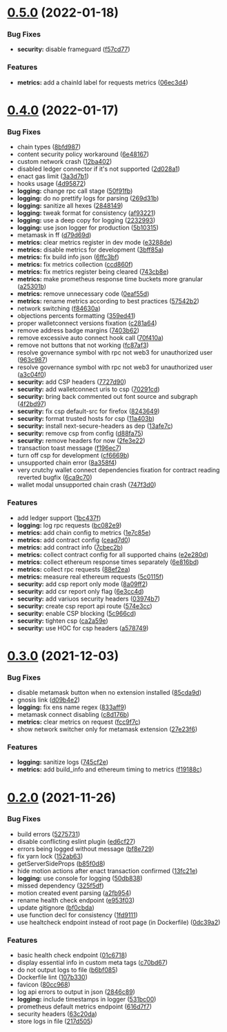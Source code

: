# [0.5.0](https://github.com/lidofinance/easy-track-ui/compare/0.4.0...0.5.0) (2022-01-18)


### Bug Fixes

* **security:** disable frameguard ([f57cd77](https://github.com/lidofinance/easy-track-ui/commit/f57cd77ed0b43ad17ac821eda11ff31979e441ab))


### Features

* **metrics:** add a chainId label for requests metrics ([06ec3d4](https://github.com/lidofinance/easy-track-ui/commit/06ec3d42d1f3cb944e834771d12c1ead12b80550))



# [0.4.0](https://github.com/lidofinance/easy-track-ui/compare/0.3.0...0.4.0) (2022-01-17)


### Bug Fixes

* chain types ([8bfd987](https://github.com/lidofinance/easy-track-ui/commit/8bfd987b8da82e91a147f7199c39473c7b50c479))
* content security policy workaround ([6e48167](https://github.com/lidofinance/easy-track-ui/commit/6e481672b2c0b001c0c97b453b5873668bbe7d1e))
* custom network crash ([12ba402](https://github.com/lidofinance/easy-track-ui/commit/12ba4028100c03930b57839e0a7e4fd045578836))
* disabled ledger connector if it's not supported ([2d028a1](https://github.com/lidofinance/easy-track-ui/commit/2d028a1bf3cdea965ec0cfd578dd2554c11c181b))
* enact gas limit ([3a3d7b1](https://github.com/lidofinance/easy-track-ui/commit/3a3d7b11f14ba00f710a4cddfa5328774d091d3a))
* hooks usage ([4d95872](https://github.com/lidofinance/easy-track-ui/commit/4d958721d8a7e582af1534b9ffcebb99b647f37a))
* **logging:** change rpc call stage ([50f91fb](https://github.com/lidofinance/easy-track-ui/commit/50f91fb0d2d59f7a55a734eb0512a50fcf8bd2e2))
* **logging:** do no prettify logs for parsing ([269d31b](https://github.com/lidofinance/easy-track-ui/commit/269d31bef8e911b326995bae23d4fdf349b9d00e))
* **logging:** sanitize all hexes ([2848149](https://github.com/lidofinance/easy-track-ui/commit/2848149aadef7b39b5f6bbab46b1f507d6da64ec))
* **logging:** tweak format for consistency ([af93221](https://github.com/lidofinance/easy-track-ui/commit/af932214221aa7d2d0a42e4392e5e4c62d6b5ec3))
* **logging:** use a deep copy for logging ([2232993](https://github.com/lidofinance/easy-track-ui/commit/2232993d4cbfbca3d45e14add3deb121a633e7ca))
* **logging:** use json logger for production ([5b10315](https://github.com/lidofinance/easy-track-ui/commit/5b10315d90265fce53dcab2de88ce101ac5fc6eb))
* metamask in ff ([d79d69d](https://github.com/lidofinance/easy-track-ui/commit/d79d69db20eb794fc19d6817508795f6470d2d8e))
* **metrics:** clear metrics register in dev mode ([e3288de](https://github.com/lidofinance/easy-track-ui/commit/e3288de84e7a97917e622b9f216d27265f7ac197))
* **metrics:** disable metrics for development ([3bff85a](https://github.com/lidofinance/easy-track-ui/commit/3bff85ae7d754668674310d63f2be36d3d1a4733))
* **metrics:** fix build info json ([6ffc3bf](https://github.com/lidofinance/easy-track-ui/commit/6ffc3bf8e96ecfdc246aa57722534d20f5cab5f6))
* **metrics:** fix metrics collection ([ccd860f](https://github.com/lidofinance/easy-track-ui/commit/ccd860f1b90bd4bb11b1f67f59808fc4a2be1278))
* **metrics:** fix metrics register being cleared ([743cb8e](https://github.com/lidofinance/easy-track-ui/commit/743cb8e9c788a4f2e78b7f80310142782014e95d))
* **metrics:** make prometheus response time buckets more granular ([a25301b](https://github.com/lidofinance/easy-track-ui/commit/a25301b4e514df2e87e0b8a57799cf6f7a6168df))
* **metrics:** remove unnecessary code ([0eaf55d](https://github.com/lidofinance/easy-track-ui/commit/0eaf55dd7438ed47c99eb075d4f8e8e22e94c9e8))
* **metrics:** rename metrics according to best practices ([57542b2](https://github.com/lidofinance/easy-track-ui/commit/57542b2fc7fd962903c2108297ae3141852eb454))
* network switching ([f84630a](https://github.com/lidofinance/easy-track-ui/commit/f84630adf7a63dd9cd79b52428ba3c1fca799062))
* objections percents formatting ([359ed41](https://github.com/lidofinance/easy-track-ui/commit/359ed4177c10ad303e12fa7975f694ff6fc0accf))
* proper walletconnect versions fixation ([c281a64](https://github.com/lidofinance/easy-track-ui/commit/c281a644a982a58230193a4973b4ae141cfbb935))
* remove address badge margins ([7403b62](https://github.com/lidofinance/easy-track-ui/commit/7403b62492598936b7cc38cd642e0684ae7e21cf))
* remove excessive auto connect hook call ([70f410a](https://github.com/lidofinance/easy-track-ui/commit/70f410afb7bb3eee59c7317a12b4d8354fea3637))
* remove not buttons that not working ([fc87af3](https://github.com/lidofinance/easy-track-ui/commit/fc87af31757a11bdfb13f4cca4a5ae5e822b02b5))
* resolve governance symbol with rpc not web3 for unauthorized user ([963c987](https://github.com/lidofinance/easy-track-ui/commit/963c9879aeb4220ba8a589d28d9998ed7ebaa161))
* resolve governance symbol with rpc not web3 for unauthorized user ([a3c04f0](https://github.com/lidofinance/easy-track-ui/commit/a3c04f0044ff1b9845b401f667a84f82b2f6908d))
* **security:** add CSP headers ([7727d90](https://github.com/lidofinance/easy-track-ui/commit/7727d90000370f7f62dfe46e873e2ffa7690eb43))
* **security:** add walletconnect uris to csp ([70291cd](https://github.com/lidofinance/easy-track-ui/commit/70291cd935cdaee110c04b5614c37ed17df787e4))
* **security:** bring back commented out font source and subgraph ([4f2bd97](https://github.com/lidofinance/easy-track-ui/commit/4f2bd972e9563e5f88b89b355796ea55739960ce))
* **security:** fix csp default-src for firefox ([8243649](https://github.com/lidofinance/easy-track-ui/commit/824364979eb39f9fd736405a18c7f6e9d65fb032))
* **security:** format trusted hosts for csp ([11a403b](https://github.com/lidofinance/easy-track-ui/commit/11a403b1adaac685c42c122b64befa975bd0a65d))
* **security:** install next-secure-headers as dep ([13afe7c](https://github.com/lidofinance/easy-track-ui/commit/13afe7c5818e402d7e5781038e3ed64d7da9cd83))
* **security:** remove csp from config ([d88fa75](https://github.com/lidofinance/easy-track-ui/commit/d88fa750e2e679bd4f1aa53331c50e43ddd3bbb4))
* **security:** remove headers for now ([2fe3e22](https://github.com/lidofinance/easy-track-ui/commit/2fe3e2291675cc06aa1c57868d1270da4a7260f3))
* transaction toast message ([f196ec7](https://github.com/lidofinance/easy-track-ui/commit/f196ec73d0ca713510bec9028345efd57e30747c))
* turn off csp for development ([cf6669b](https://github.com/lidofinance/easy-track-ui/commit/cf6669bc51464a9ae9dafd8d5ade952fb1b3af01))
* unsupported chain error ([8a358f4](https://github.com/lidofinance/easy-track-ui/commit/8a358f4e5126be19e0847a780630be79fd60ac2a))
* very crutchy wallet connect dependencies fixation for contract reading reverted bugfix ([6ca9c70](https://github.com/lidofinance/easy-track-ui/commit/6ca9c706ee2bdfbe83843010e617e3baa69f2c2d))
* wallet modal unsupported chain crash ([747f3d0](https://github.com/lidofinance/easy-track-ui/commit/747f3d0b210ad1219933d12e06af38224a1388e3))


### Features

* add ledger support ([1bc437f](https://github.com/lidofinance/easy-track-ui/commit/1bc437fad3edb0b1895501ba1327248922dcf604))
* **logging:** log rpc requests ([bc082e9](https://github.com/lidofinance/easy-track-ui/commit/bc082e918829e32de3a6be3968cf1f1559e8fcf1))
* **metrics:** add chain config to metrics ([1e7c85e](https://github.com/lidofinance/easy-track-ui/commit/1e7c85ed3fcaf8a9bd0fa4967d036ed67aa743f6))
* **metrics:** add contract config ([cead7d0](https://github.com/lidofinance/easy-track-ui/commit/cead7d0ecd8fd635532219d9c93c1fd0f730f6d0))
* **metrics:** add contract info ([7cbec2b](https://github.com/lidofinance/easy-track-ui/commit/7cbec2b27fef081a0bc4a029118f2a7883bb8f2f))
* **metrics:** collect contract config for all supported chains ([e2e280d](https://github.com/lidofinance/easy-track-ui/commit/e2e280d192ed3948de778cf4d1b611c40c171b16))
* **metrics:** collect ethereum response times separately ([6e816bd](https://github.com/lidofinance/easy-track-ui/commit/6e816bd3cff5f614bd5ad36ecc3af202242d8163))
* **metrics:** collect rpc requests ([88ef2ea](https://github.com/lidofinance/easy-track-ui/commit/88ef2ea5775495f44b2ba9e4b72ab17830a8ae60))
* **metrics:** measure real ethereum requests ([5c0115f](https://github.com/lidofinance/easy-track-ui/commit/5c0115fa573acaf3d5b624caa218987952e1eb69))
* **security:** add csp report only mode ([8a09ff2](https://github.com/lidofinance/easy-track-ui/commit/8a09ff2aae6cf0de68d9f1dc678baff398d9237d))
* **security:** add csr report only flag ([6e3cc4d](https://github.com/lidofinance/easy-track-ui/commit/6e3cc4d59095844041812538fffc85a18d64492e))
* **security:** add variuos security headers ([03974b7](https://github.com/lidofinance/easy-track-ui/commit/03974b7b6b1966ac2c83c0acf332dc05b6b43122))
* **security:** create csp report api route ([574e3cc](https://github.com/lidofinance/easy-track-ui/commit/574e3cc677fb33bbddf6a0c739eb78315771bc63))
* **security:** enable CSP blocking ([5c966cd](https://github.com/lidofinance/easy-track-ui/commit/5c966cd81d50563369d980e0a55e3ad466aeafbb))
* **security:** tighten csp ([ca2a59e](https://github.com/lidofinance/easy-track-ui/commit/ca2a59e2c1afacf3185aad09eca90c1fb40ab34d))
* **security:** use HOC for csp headers ([a578749](https://github.com/lidofinance/easy-track-ui/commit/a578749df6148ec3b2e7c0bccc55b7f11b3d8b54))



# [0.3.0](https://github.com/lidofinance/easy-track-ui/compare/0.2.1...0.3.0) (2021-12-03)


### Bug Fixes

* disable metamask button when no extension installed ([85cda9d](https://github.com/lidofinance/easy-track-ui/commit/85cda9d01ad9ddad5dd55dca041805c65893695d))
* gnosis link ([d09b4e2](https://github.com/lidofinance/easy-track-ui/commit/d09b4e2a53390e69b0442cecc1bf5a93754d0ab7))
* **logging:** fix ens name regex ([833aff9](https://github.com/lidofinance/easy-track-ui/commit/833aff9726de2d10d90a44c8d19c22f49b069a65))
* metamask connect disabling ([c8d176b](https://github.com/lidofinance/easy-track-ui/commit/c8d176b6994ffb4b603cfac20f1a0236cea2c620))
* **metrics:** clear metrics on request ([fcc9f7c](https://github.com/lidofinance/easy-track-ui/commit/fcc9f7c9ed372928fa36088ffbd2d6fa3113068b))
* show network switcher only for metamask extension ([27e23f6](https://github.com/lidofinance/easy-track-ui/commit/27e23f6e8705326a4b8fec957995c11b8f8ce7fb))


### Features

* **logging:** sanitize logs ([745cf2e](https://github.com/lidofinance/easy-track-ui/commit/745cf2ed1c75a27e0257a7617eefd5d8665bc688))
* **metrics:** add build_info and ethereum timing to metrics ([f19188c](https://github.com/lidofinance/easy-track-ui/commit/f19188c31f2fdca3a5f7a508df829bbe73907b0a))



# [0.2.0](https://github.com/lidofinance/easy-track-ui/compare/616d7f7fe3a92182a0087512f6811c4e71395d93...0.2.0) (2021-11-26)


### Bug Fixes

* build errors ([5275731](https://github.com/lidofinance/easy-track-ui/commit/52757314899990d394a2a24cc7cadbcb0b034ace))
* disable conflicting eslint plugin ([ed6cf27](https://github.com/lidofinance/easy-track-ui/commit/ed6cf27f65da3e6758b61ad3efc21a98effff893))
* errors being logged without message ([bf8e729](https://github.com/lidofinance/easy-track-ui/commit/bf8e729461ae2294b8dd7f45822d6aa3ed359398))
* fix yarn lock ([152ab63](https://github.com/lidofinance/easy-track-ui/commit/152ab637989e876bf20c89d543755cb788ba8fa0))
* getServerSideProps ([b85f0d8](https://github.com/lidofinance/easy-track-ui/commit/b85f0d845e71a0bb947ae42914e848028c89d809))
* hide motion actions after enact transaction confirmed ([13fc21e](https://github.com/lidofinance/easy-track-ui/commit/13fc21e1b5df5abb423e430df46c6c5920732e43))
* **logging:** use console for logging ([50db838](https://github.com/lidofinance/easy-track-ui/commit/50db838309156e4ae9544cee35c3a798274a0c0c))
* missed dependency ([325f5df](https://github.com/lidofinance/easy-track-ui/commit/325f5dffcf7f9117eaf777ff7391c6628aba0e72))
* motion created event parsing ([a2fb954](https://github.com/lidofinance/easy-track-ui/commit/a2fb95412cd4aee597098e3272362617475d4213))
* rename health check endpoint ([e953f03](https://github.com/lidofinance/easy-track-ui/commit/e953f035beb509d6de4e297efd92516dc4183c19))
* update gitignore ([bf0cbda](https://github.com/lidofinance/easy-track-ui/commit/bf0cbda0b5e10f607f73fd2a86b22d6479fcb2fb))
* use function decl for consistency ([1fd9111](https://github.com/lidofinance/easy-track-ui/commit/1fd9111d58ee84c1d4dc6a1134c573f69bcccc93))
* use healtcheck endpoint instead of root page (in Dockerfile) ([0dc39a2](https://github.com/lidofinance/easy-track-ui/commit/0dc39a20baf82fbebd6890d762a54e24e52d0a17))


### Features

* basic health check endpoint ([01c6718](https://github.com/lidofinance/easy-track-ui/commit/01c671891334e56814c15f6baf3e19c17c216322))
* display essential info in custom meta tags ([c70bd67](https://github.com/lidofinance/easy-track-ui/commit/c70bd6783256580bcd66d3947bb676677179932b))
* do not output logs to file ([b6bf085](https://github.com/lidofinance/easy-track-ui/commit/b6bf085db59f9f4387d2f9ad3abe654bd1688272))
* Dockerfile lint ([107b330](https://github.com/lidofinance/easy-track-ui/commit/107b330d174995b9ae22fc3409ab1b87423882d6))
* favicon ([80cc968](https://github.com/lidofinance/easy-track-ui/commit/80cc96848d83f7dca76f0a7fdc1fea37f08d0192))
* log api errors to output in json ([2846c89](https://github.com/lidofinance/easy-track-ui/commit/2846c890f0c1ec90586ed5d4da5440a745c9ade2))
* **logging:** include timestamps in logger ([531bc00](https://github.com/lidofinance/easy-track-ui/commit/531bc004bc8dddc0539e1eccc414f6abd04a5223))
* prometheus default metrics endpoint ([616d7f7](https://github.com/lidofinance/easy-track-ui/commit/616d7f7fe3a92182a0087512f6811c4e71395d93))
* security headers ([63c20da](https://github.com/lidofinance/easy-track-ui/commit/63c20da52beba788a0f81c9cbf20c87d7eceb3df))
* store logs in file ([217d505](https://github.com/lidofinance/easy-track-ui/commit/217d505e7954c66a55cfb6395ec6f9d9827ab16f))



